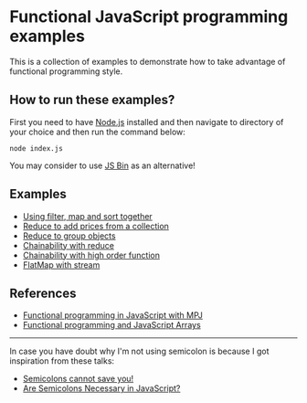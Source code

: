 # Functional JavaScript programming examples

This is a collection of examples to demonstrate how to take advantage of functional programming style.

## How to run these examples?

First you need to have [Node.js](https://nodejs.org/en/) installed and then navigate to directory of your choice and then run the command below: 

`node index.js`

You may consider to use [JS Bin](http://jsbin.com/?js,console) as an alternative!

## Examples

 - [Using filter, map and sort together](filter-map-sort/index.js)
 - [Reduce to add prices from a collection](sum-with-reduce/index.js)
 - [Reduce to group objects](accumulator-with-reduce/index.js)
 - [Chainability with reduce](chainability-with-reduce/index.js)
 - [Chainability with high order function](chainability-high-order-functions/index.js)
 - [FlatMap with stream](flatmap/index.js)

## References

 - [Functional programming in JavaScript with MPJ](https://www.youtube.com/playlist?list=PL0zVEGEvSaeEd9hlmCXrk5yUyqUag-n84)
 - [Functional programming and JavaScript Arrays](http://zabana.me/notes/functional-programming-and-javascript-arrays.html)

 ----
In case you have doubt why I'm not using semicolon is because I got inspiration from these talks: 

- [Semicolons cannot save you!](https://www.youtube.com/watch?v=Qlr-FGbhKaI)
- [Are Semicolons Necessary in JavaScript?](https://www.youtube.com/watch?v=gsfbh17Ax9I)
